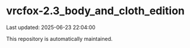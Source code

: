 # vrcfox-2.3_body_and_cloth_edition

Last updated: 2025-06-23 22:04:00

This repository is automatically maintained.
